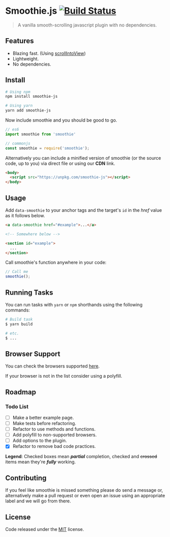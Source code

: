 # Smoothie.js [![Build Status](https://travis-ci.com/marlospomin/smoothie.svg?token=PosttrboZuYSHkXP2Lm8&branch=master)](https://travis-ci.com/marlospomin/smoothie)

> A vanilla smooth-scrolling javascript plugin with no dependencies.

## Features

* Blazing fast. (Using [scrollIntoView](https://developer.mozilla.org/en-US/docs/Web/API/Element/scrollIntoView))
* Lightweight.
* No dependencies.

## Install

``` bash
# Using npm
npm install smoothie-js

# Using yarn
yarn add smoothie-js
```

Now include smoothie and you should be good to go.

``` js
// es6
import smoothie from 'smoothie'

// commonjs
const smoothie = require('smoothie');
```

Alternatively you can include a minified version of smoothie (or the source code, up to you) via direct file or using our **CDN** link.

``` html
<body>
  <script src="https://unpkg.com/smoothie-js"></script>
</body>
```

## Usage

Add ```data-smoothie``` to your anchor tags and the target's ```id``` in the *href* value as it follows below.

``` html
<a data-smoothie href="#example">...</a>

<!-- Somewhere below -->

<section id="example">
  ...
</section>
```

Call smoothie's function anywhere in your code:

``` js
// Call me
smoothie();
```

## Running Tasks

You can run tasks with ```yarn``` or ```npm``` shorthands using the following commands:

``` bash
# Build task
$ yarn build

# etc.
$ ...
```

## Browser Support

You can check the browsers supported [here](https://caniuse.com/#search=scrollIntoView).

If your browser is not in the list consider using a polyfill.

## Roadmap

### Todo List

* [ ] Make a better example page.
* [ ] Make tests before refactoring.
* [ ] Refactor to use methods and functions.
* [ ] Add polyfill to non-supported browsers.
* [ ] Add options to the plugin.
* [x] Refactor to remove bad code practices.

**Legend**: Checked boxes mean *__partial__* completion, checked and ~~crossed~~ items mean they're *__fully__* working.

## Contributing

If you feel like smoothie is missed something please do send a message or, alternatively make a pull request or even open an issue using an appropriate label and we will go from there.

## License

Code released under the [MIT](LICENSE) license.
